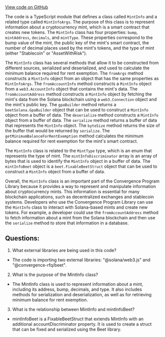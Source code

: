 [View code on GitHub](https://github.com/convergence-rfq/convergence-program-library/rfq/js/generated/accounts/MintInfo.d.ts)

The code is a TypeScript module that defines a class called `MintInfo` and a related type called `MintInfoArgs`. The purpose of this class is to represent information about a cryptocurrency mint, which is a smart contract that creates new tokens. The `MintInfo` class has four properties: `bump`, `mintAddress`, `decimals`, and `mintType`. These properties correspond to the bump value of the mint, the public key of the mint's smart contract, the number of decimal places used by the mint's tokens, and the type of mint (either "Stablecoin" or "AssetWithRisk").

The `MintInfo` class has several methods that allow it to be constructed from different sources, serialized and deserialized, and used to calculate the minimum balance required for rent exemption. The `fromArgs` method constructs a `MintInfo` object from an object that has the same properties as `MintInfoArgs`. The `fromAccountInfo` method constructs a `MintInfo` object from a `web3.AccountInfo` object that contains the mint's data. The `fromAccountAddress` method constructs a `MintInfo` object by fetching the mint's data from the Solana blockchain using a `web3.Connection` object and the mint's public key. The `gpaBuilder` method returns a `beetSolana.GpaBuilder` object that can be used to construct a `MintInfo` object from a buffer of data. The `deserialize` method constructs a `MintInfo` object from a buffer of data. The `serialize` method returns a buffer of data that represents the `MintInfo` object. The `byteSize` method returns the size of the buffer that would be returned by `serialize`. The `getMinimumBalanceForRentExemption` method calculates the minimum balance required for rent exemption for the mint's smart contract.

The `MintInfo` class is related to the `MintType` type, which is an enum that represents the type of mint. The `mintInfoDiscriminator` array is an array of bytes that is used to identify the `MintInfo` object in a buffer of data. The `mintInfoBeet` object is a `beet.FixableBeetStruct` object that can be used to construct a `MintInfo` object from a buffer of data.

Overall, the `MintInfo` class is an important part of the Convergence Program Library because it provides a way to represent and manipulate information about cryptocurrency mints. This information is essential for many blockchain applications, such as decentralized exchanges and stablecoin systems. Developers who use the Convergence Program Library can use the `MintInfo` class to interact with Solana-based mints and create new tokens. For example, a developer could use the `fromAccountAddress` method to fetch information about a mint from the Solana blockchain and then use the `serialize` method to store that information in a database.
## Questions: 
 1. What external libraries are being used in this code?
- The code is importing two external libraries: "@solana/web3.js" and "@convergence-rfq/beet".

2. What is the purpose of the MintInfo class?
- The MintInfo class is used to represent information about a mint, including its address, bump, decimals, and type. It also includes methods for serialization and deserialization, as well as for retrieving minimum balance for rent exemption.

3. What is the relationship between MintInfo and mintInfoBeet?
- mintInfoBeet is a FixableBeetStruct that extends MintInfo with an additional accountDiscriminator property. It is used to create a struct that can be fixed and serialized using the Beet library.